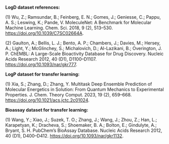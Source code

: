 **LogD dataset references:**

(1)	Wu, Z.; Ramsundar, B.; Feinberg, E. N.; Gomes, J.; Geniesse, C.; Pappu, A. S.; Leswing, K.; Pande, V. MoleculeNet: A Benchmark for Molecular Machine Learning. Chem. Sci. 2018, 9 (2), 513–530. https://doi.org/10.1039/C7SC02664A.

(2)	Gaulton, A.; Bellis, L. J.; Bento, A. P.; Chambers, J.; Davies, M.; Hersey, A.; Light, Y.; McGlinchey, S.; Michalovich, D.; Al-Lazikani, B.; Overington, J. P. ChEMBL: A Large-Scale Bioactivity Database for Drug Discovery. Nucleic Acids Research 2012, 40 (D1), D1100–D1107. https://doi.org/10.1093/nar/gkr777.


**LogP dataset for transfer learning:**

(1)	Xia, S.; Zhang, D.; Zhang, Y. Multitask Deep Ensemble Prediction of Molecular Energetics in Solution: From Quantum Mechanics to Experimental Properties. J. Chem. Theory Comput. 2023, 19 (2), 659–668. https://doi.org/10.1021/acs.jctc.2c01024.


**Bioassay dataset for transfer learning:**

(1)	Wang, Y.; Xiao, J.; Suzek, T. O.; Zhang, J.; Wang, J.; Zhou, Z.; Han, L.; Karapetyan, K.; Dracheva, S.; Shoemaker, B. A.; Bolton, E.; Gindulyte, A.; Bryant, S. H. PubChem’s BioAssay Database. Nucleic Acids Research 2012, 40 (D1), D400–D412. https://doi.org/10.1093/nar/gkr1132.

